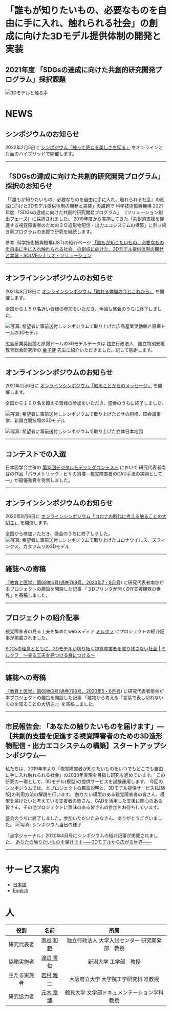# 「誰もが知りたいもの、必要なものを自由に手に入れ、触れられる社会」の創成に向けた3Dモデル提供体制の開発と実装


## 2021年度 「SDGsの達成に向けた共創的研究開発プログラム」採択課題

![3Dモデルと触る手](img/3d_model_touch.png)

# NEWS

## シンポジウムのお知らせ

2022年2月5日に
[シンポジウム「触って感じる美しさを探る」](sympo5.md)
をオンラインと対面のハイブリッドで開催します。 

---

## 「SDGsの達成に向けた共創的研究開発プログラム」採択のお知らせ

「『誰もが知りたいもの、必要なものを自由に手に入れ、触れられる社会』の創成に向けた3Dモデル提供体制の開発と実装」の課題で
科学技術振興機構
2021年度 「SDGsの達成に向けた共創的研究開発プログラム」
〔ソリューション創出フェーズ〕に採択されました。
2019年度から実施してきた「共創的支援を促進する視覚障害者のための３Ｄ造形物配信・出力エコシステムの構築」に引き続き同プログラムの支援で研究を継続します。

参考: 科学技術振興機構(JST)の紹介ページ
[「誰もが知りたいもの、必要なものを自由に手に入れ触れられる社会」の創成に向けた、3Dモデル提供体制の開発と実装 \- SOLVEシナリオ・ソリューション](https://www.jst.go.jp/ristex/solve/project/solution/solution21_minatanipj.html)

---

## オンラインシンポジウムのお知らせ
2021年8月13日に
[オンラインシンポジウム「触れる体験の今とこれから」](sympo4.md)
を開催します。 

全国から１５０名近い皆様の参加をいただき、今回も盛会のうちに終了しました。

![写真: 希望者に事前送付しシンポジウムで取り上げた広島産業奨励館と原爆ドームの3Dモデル](img/sympo-4-1.JPG)

広島産業奨励館と原爆ドームの3Dモデルデータは
独立行政法人　国立特別支援教育総合研究所の
[金子健](https://www.nise.go.jp/nc/study/researcher_list/kaneko)
先生に紹介いただきました。記して感謝します。

---

## オンラインシンポジウムのお知らせ
2021年2月6日に
[オンラインシンポジウム「触ることからのメッセージ」](sympo3.md)
を開催します。 

全国から１００名を超える皆様の参加をいただき、盛会のうちに終了しました。

![写真: 希望者に事前送付しシンポジウムで取り上げたピサの斜塔、国会議事堂、新国立競技場の3Dモデル](img/sympo-3-1.jpg)

![写真: 希望者に事前送付しシンポジウムで取り上げた立体日本地図](img/sympo-3-2.jpg)

---

## コンテストでの入選
日本図学会主催の
[第12回デジタルモデリングコンテスト](https://www.graphicscience.jp/contest/20_list_detail.html)
において
研究代表者南谷の作品「パラメトリック・ピサの斜塔―視覚障害者のCAD手法の実例として―」が最優秀賞を受賞しました。

---

## オンラインシンポジウムのお知らせ
2020年8月8日に
[オンラインシンポジウム「コロナの時代に考える触ることの大切さ」](sympo2.md)
を開催します。 

全国から参加いただき、盛会のうちに終了しました。
![写真: 希望者に事前送付しシンポジウムで取り上げたコロナウイルス、スフィンクス、カタツムリの3Dモデル](img/sympo-2.jpg)

---

## 雑誌への寄稿
[『教育と医学』第68巻4号(通巻799号、2020年7・8月号)](https://www.keio-up.co.jp/kyouikutoigaku/202007-08/)
に研究代表者南谷が本プロジェクトの趣旨を開設した記事
「３Dプリンタが開くDIY支援機器の世界」を寄稿しました。

---

## プロジェクトの紹介記事
視覚障害者の見る工夫を集めたwebメディア
[ミルクフ](https://mirukufu.com/)
にプロジェクトの紹介記事が掲載されました。

[SDGsの理念とともに、3Dモデルが切り拓く視覚障害者を取り残さない社会 | ミルクフ　～見る工夫を見つける身につける～](https://mirukufu.com/2020/05/26/3d-model-project/)

---

## 雑誌への寄稿
[『教育と医学』第68巻3号(通巻798号、2020年5・6月号)](https://www.keio-up.co.jp/kyouikutoigaku/202005-06/)
に研究代表者南谷が本プロジェクトの趣旨を開設した記事
「建物から考える『言葉で表し切れないものを知ることの大切さ』」を寄稿しました。

---

## 市民報告会: 「あなたの触りたいものを届けます」―【共創的支援を促進する視覚障害者のための3D造形物配信・出力エコシステムの構築】スタートアップシンポジウム―

私たちは、2019年末より「視覚障害者が知りたいものをいつでもどこでも自由に手に入れ触れられる社会」の2030年実現を目指し研究を進めています。
この研究の一環として、3Dモデル(模型)の提供サービスを試験運用します。
今回のシンポジウムでは、本プロジェクトの趣旨説明と、3Dモデル提供サービス(試験版)の利用方法の解説を行います。
触りたい模型のある視覚障害者の皆さん、模型を届けたいと考えている支援者の皆さん、CADを活用した支援に関心のある皆さん、その他プロジェクトに興味のある皆さんの参加をお待ちしています。

盛会のうちに終了しました。参加いただいたみなさん、ありがとうございました。
[]([参加申し込みはこちらから](https://docs.google.com/forms/d/e/1FAIpQLSdJk9BQ0XgMnW92QbgfzJHbIuEbXM8TRmx2AWYX42-qreNFng/viewform))
![写真: シンポジウム当日の様子](img/sympo-1.png)

『点字ジャーナル』2020年4月号にシンポジウムの紹介記事が掲載されました。
[あなたの触りたいものを届けます――3Dモデルから広がる世界――](https://www.thka.jp/shupan/journal/202004.html#feature02)


---

# サービス案内
* [日本語](service.html)
* [English](service-en.html)

# 人

| 役割 | 名前 | 所属 |
| :---: | :---: | :---: |
|研究代表者 | [南谷 和範](https://www.dnc.ac.jp/research/kenkyukaihatsu/member.html#minatani) | 独立行政法人 大学入試センター 研究開発部　教授|
|協働実施者 | [渡辺 哲也](http://vips.eng.niigata-u.ac.jp/) | 新潟大学 工学部　教授|
|主たる実施者 | [岩村 雅一](http://imlab.jp/~masa/)|大阪府立大学 大学院工学研究科 准教授|
|研究協力者 | [元木 章博](https://researchmap.jp/motocky/) | 鶴見大学 文学部ドキュメンテーション学科 教授|
